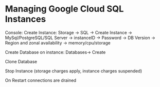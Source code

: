 # Managing Google Cloud SQL Instances
Console:
Create Instance:
Storage -> SQL -> Create Instance -> MySql/PostgreSQL/SQL Server -> instanceID -> Password -> DB Version -> Region and zonal availability -> memory/cpu/storage

Create Database on instance:
Databases-> Create

Clone Database

Stop Instance (storage charges apply, instance charges suspended)

On Restart connections are drained

